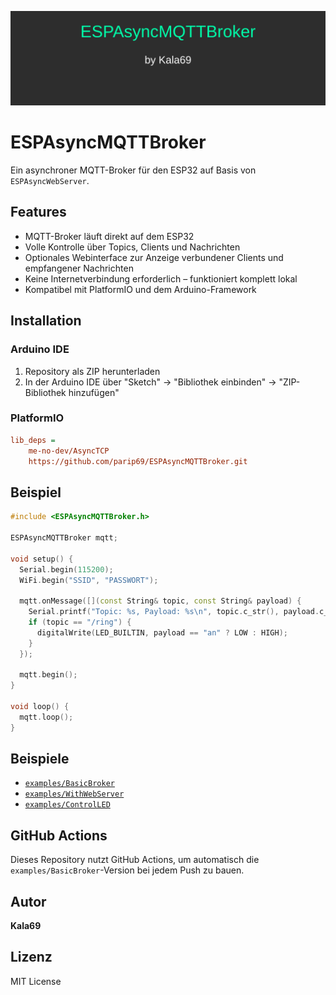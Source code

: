 ![Logo](logo.svg)

# ESPAsyncMQTTBroker

Ein asynchroner MQTT-Broker für den ESP32 auf Basis von `ESPAsyncWebServer`.

## Features

- MQTT-Broker läuft direkt auf dem ESP32
- Volle Kontrolle über Topics, Clients und Nachrichten
- Optionales Webinterface zur Anzeige verbundener Clients und empfangener Nachrichten
- Keine Internetverbindung erforderlich – funktioniert komplett lokal
- Kompatibel mit PlatformIO und dem Arduino-Framework

## Installation

### Arduino IDE
1. Repository als ZIP herunterladen
2. In der Arduino IDE über "Sketch" → "Bibliothek einbinden" → "ZIP-Bibliothek hinzufügen"

### PlatformIO
```ini
lib_deps = 
    me-no-dev/AsyncTCP
    https://github.com/parip69/ESPAsyncMQTTBroker.git
```

## Beispiel

```cpp
#include <ESPAsyncMQTTBroker.h>

ESPAsyncMQTTBroker mqtt;

void setup() {
  Serial.begin(115200);
  WiFi.begin("SSID", "PASSWORT");

  mqtt.onMessage([](const String& topic, const String& payload) {
    Serial.printf("Topic: %s, Payload: %s\n", topic.c_str(), payload.c_str());
    if (topic == "/ring") {
      digitalWrite(LED_BUILTIN, payload == "an" ? LOW : HIGH);
    }
  });

  mqtt.begin();
}

void loop() {
  mqtt.loop();
}
```

## Beispiele

- [`examples/BasicBroker`](examples/BasicBroker)
- [`examples/WithWebServer`](examples/WithWebServer)
- [`examples/ControlLED`](examples/ControlLED)

## GitHub Actions

Dieses Repository nutzt GitHub Actions, um automatisch die `examples/BasicBroker`-Version bei jedem Push zu bauen.

## Autor

**Kala69**

## Lizenz

MIT License
